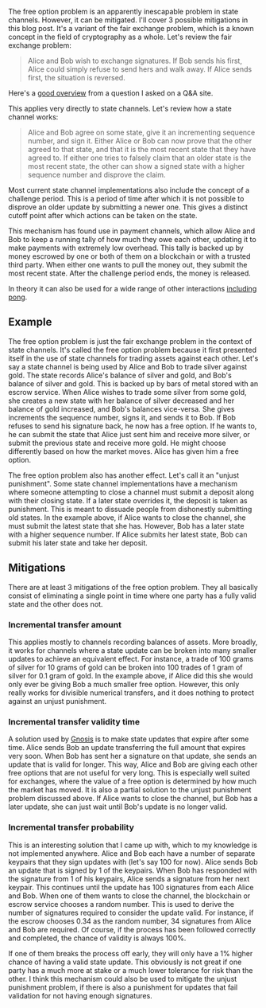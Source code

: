 The free option problem is an apparently inescapable problem in state channels. However, it can be mitigated. I'll cover 3 possible mitigations in this blog post. It's a variant of the fair exchange problem, which is a known concept in the field of cryptography as a whole. Let's review the fair exchange problem: 

> Alice and Bob wish to exchange signatures. If Bob sends his first, Alice could simply refuse to send hers and walk away. If Alice sends first, the situation is reversed.

Here's a [good overview](https://crypto.stackexchange.com/questions/35828/is-it-possible-for-alice-and-bob-to-both-sign-a-message-simultaneously) from a question I asked on a Q&A site.

This applies very directly to state channels. Let's review how a state channel works:

> Alice and Bob agree on some state, give it an incrementing sequence number, and sign it. Either Alice or Bob can now prove that the other agreed to that state, and that it is the most recent state that they have agreed to. If either one tries to falsely claim that an older state is the most recent state, the other can show a signed state with a higher sequence number and disprove the claim.

Most current state channel implementations also include the concept of a challenge period. This is a period of time after which it is not possible to disprove an older update by submitting a newer one. This gives a distinct cutoff point after which actions can be taken on the state.

This mechanism has found use in payment channels, which allow Alice and Bob to keep a running tally of how much they owe each other, updating it to make payments with extremely low overhead. This tally is backed up by money escrowed by one or both of them on a blockchain or with a trusted third party. When either one wants to pull the money out, they submit the most recent state. After the challenge period ends, the money is released.

In theory it can also be used for a wide range of other interactions [including pong](http://altheamesh.com/blog/state-channel-pong/).

## Example

The free option problem is just the fair exchange problem in the context of state channels. It's called the free option problem because it first presented itself in the use of state channels for trading assets against each other. Let's say a state channel is being used by Alice and Bob to trade silver against gold. The state records Alice's balance of silver and gold, and Bob's balance of silver and gold. This is backed up by bars of metal stored with an escrow service. When Alice wishes to trade some silver from some gold, she creates a new state with her balance of silver decreased and her balance of gold increased, and Bob's balances vice-versa. She gives increments the sequence number, signs it, and sends it to Bob. If Bob refuses to send his signature back, he now has a free option. If he wants to, he can submit the state that Alice just sent him and receive more silver, or submit the previous state and receive more gold. He might choose differently based on how the market moves. Alice has given him a free option.

The free option problem also has another effect. Let's call it an "unjust punishment". Some state channel implementations have a mechanism where someone attempting to close a channel must submit a deposit along with their closing state. If a later state overrides it, the deposit is taken as punishment. This is meant to dissuade people from dishonestly submitting old states. In the example above, if Alice wants to close the channel, she must submit the latest state that she has. However, Bob has a later state with a higher sequence number. If Alice submits her latest state, Bob can submit his later state and take her deposit.

## Mitigations

There are at least 3 mitigations of the free option problem. They all basically consist of eliminating a single point in time where one party has a fully valid state and the other does not.

### Incremental transfer amount

This applies mostly to channels recording balances of assets. More broadly, it works for channels where a state update can be broken into many smaller updates to achieve an equivalent effect. For instance, a trade of 100 grams of silver for 10 grams of gold can be broken into 100 trades of 1 gram of silver for 0.1 gram of gold. In the example above, if Alice did this she would only ever be giving Bob a much smaller free option. However, this only really works for divisible numerical transfers, and it does nothing to protect against an unjust punishment.

### Incremental transfer validity time

A solution used by [Gnosis](https://gnosis.pm/) is to make state updates that expire after some time. Alice sends Bob an update transferring the full amount that expires very soon. When Bob has sent her a signature on that update, she sends an update that is valid for longer. This way, Alice and Bob are giving each other free options that are not useful for very long. This is especially well suited for exchanges, where the value of a free option is determined by how much the market has moved. It is also a partial solution to the unjust punishment problem discussed above. If Alice wants to close the channel, but Bob has a later update, she can just wait until Bob's update is no longer valid.

### Incremental transfer probability 

This is an interesting solution that I came up with, which to my knowledge is not implemented anywhere. Alice and Bob each have a number of separate keypairs that they sign updates with (let's say 100 for now). Alice sends Bob an update that is signed by 1 of the keypairs. When Bob has responded with the signature from 1 of his keypairs, Alice sends a signature from her next keypair. This continues until the update has 100 signatures from each Alice and Bob. When one of them wants to close the channel, the blockchain or escrow service chooses a random number. This is used to derive the number of signatures required to consider the update valid. For instance, if the escrow chooses 0.34 as the random number, 34 signatures from Alice and Bob are required. Of course, if the process has been followed correctly and completed, the chance of validity is always 100%. 

If one of them breaks the process off early, they will only have a 1% higher chance of having a valid state update. This obviously is not great if one party has a much more at stake or a much lower tolerance for risk than the other. I think this mechanism could also be used to mitigate the unjust punishment problem, if there is also a punishment for updates that fail validation for not having enough signatures.
